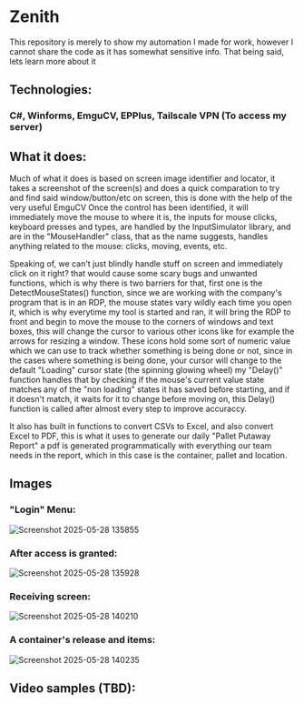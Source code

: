 # Zenith
This repository is merely to show my automation I made for work, however I cannot share the code as it has somewhat sensitive info. That being said, lets learn more about it

## Technologies:

### C#, Winforms, EmguCV, EPPlus, Tailscale VPN (To access my server)

## What it does:

Much of what it does is based on screen image identifier and locator, it takes a screenshot of the screen(s) and does a quick comparation to try and find said window/button/etc on screen, this is done with the help of the very useful EmguCV
Once the control has been identified, it will immediately move the mouse to where it is, the inputs for mouse clicks, keyboard presses and types, are handled by the InputSimulator library, and are in the "MouseHandler" class, that as the name suggests,
handles anything related to the mouse: clicks, moving, events, etc.

Speaking of, we can't just blindly handle stuff on screen and immediately click on it right? that would cause some scary bugs and unwanted functions, which is why there is two barriers for that, first one is the DetectMouseStates() function, since we are working with the company's program that is in an RDP, the mouse states vary wildly each time you open it, which is why everytime my tool is started and ran, it will bring the RDP to front and begin to move the mouse to the corners of windows and text boxes, this will change the cursor to various other icons like for example the arrows for resizing a window. These icons hold some sort of numeric value which we can use to track whether something is being done or not, since in the cases where something is being done, your cursor will change to the default "Loading" cursor state (the spinning glowing wheel) my "Delay()" function handles that by checking if the mouse's current value state matches any of the "non loading" states it has saved before starting, and if it doesn't match, it waits for it to change before moving on, this Delay() function is called after almost every step to improve accuraccy. 

It also has built in functions to convert CSVs to Excel, and also convert Excel to PDF, this is what it uses to generate our daily "Pallet Putaway Report" a pdf is generated programmatically with everything our team needs in the report, which in this case is the container, pallet and location.

## Images
### "Login" Menu:

![Screenshot 2025-05-28 135855](https://github.com/user-attachments/assets/782e9e19-8a54-4061-bcb5-fbe171373b7c)

### After access is granted:

![Screenshot 2025-05-28 135928](https://github.com/user-attachments/assets/a80b870e-b9d2-4a41-926e-aa811d33c8dd)

### Receiving screen:

![Screenshot 2025-05-28 140210](https://github.com/user-attachments/assets/a23587a8-ce74-41e2-8c1f-913868c2385d)

### A container's release and items:

![Screenshot 2025-05-28 140235](https://github.com/user-attachments/assets/d46df240-95b8-4ac3-9a5d-878491dcf3d0)

## Video samples (TBD):


